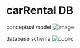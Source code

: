 # carRental DB 
conceptual model
![image](https://github.com/user-attachments/assets/633a2ea0-586e-459c-ac03-d2fcad40bdc1)

database schema
![public](https://github.com/user-attachments/assets/fb9df04a-8311-440c-9d8a-4a08b1c3c724)
